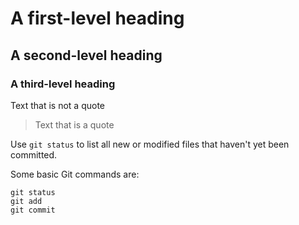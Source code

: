 # A first-level heading
## A second-level heading
### A third-level heading

Text that is not a quote

> Text that is a quote

Use `git status` to list all new or modified files that haven't yet been committed.

Some basic Git commands are:
```
git status
git add
git commit
```
